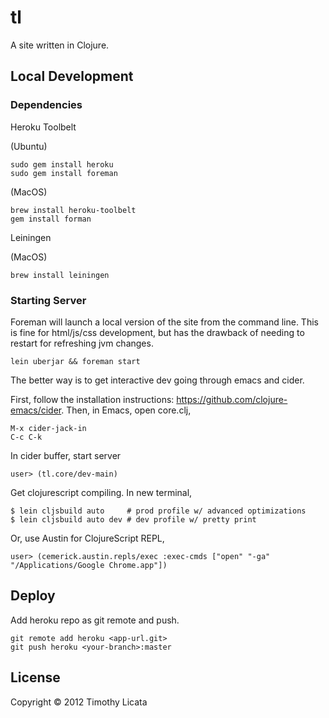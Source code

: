 # tl
A site written in Clojure.

## Local Development

### Dependencies

Heroku Toolbelt

(Ubuntu)

    sudo gem install heroku
    sudo gem install foreman

(MacOS)

    brew install heroku-toolbelt
    gem install forman

Leiningen

(MacOS)

    brew install leiningen

### Starting Server

Foreman will launch a local version of the site
from the command line. This is fine for html/js/css
development, but has the drawback of needing to
restart for refreshing jvm changes.

    lein uberjar && foreman start

The better way is to get interactive dev going
through emacs and cider.

First, follow the installation instructions: https://github.com/clojure-emacs/cider.
Then, in Emacs, open core.clj,

    M-x cider-jack-in
    C-c C-k

In cider buffer, start server

    user> (tl.core/dev-main)

Get clojurescript compiling. In new terminal,

    $ lein cljsbuild auto     # prod profile w/ advanced optimizations
    $ lein cljsbuild auto dev # dev profile w/ pretty print

Or, use Austin for ClojureScript REPL,

    user> (cemerick.austin.repls/exec :exec-cmds ["open" "-ga" "/Applications/Google Chrome.app"])

## Deploy

Add heroku repo as git remote and push.

    git remote add heroku <app-url.git>
    git push heroku <your-branch>:master

## License
Copyright &copy; 2012 Timothy Licata
